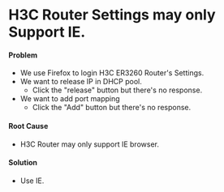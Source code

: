 # H3C Router Settings may only Support IE.

#### Problem
* We use Firefox to login H3C ER3260 Router's Settings.
* We want to release IP in DHCP pool.
    * Click the "release" button but there's no response.
* We want to add port mapping
    * Click the "Add" button but there's no response.

#### Root Cause
* H3C Router may only support IE browser.

#### Solution
* Use IE.
